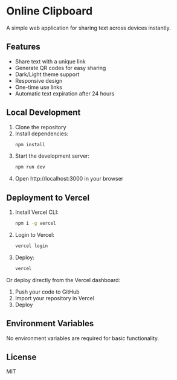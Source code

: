 # Online Clipboard

A simple web application for sharing text across devices instantly.

## Features

- Share text with a unique link
- Generate QR codes for easy sharing
- Dark/Light theme support
- Responsive design
- One-time use links
- Automatic text expiration after 24 hours

## Local Development

1. Clone the repository
2. Install dependencies:
   ```bash
   npm install
   ```
3. Start the development server:
   ```bash
   npm run dev
   ```
4. Open http://localhost:3000 in your browser

## Deployment to Vercel

1. Install Vercel CLI:
   ```bash
   npm i -g vercel
   ```

2. Login to Vercel:
   ```bash
   vercel login
   ```

3. Deploy:
   ```bash
   vercel
   ```

Or deploy directly from the Vercel dashboard:
1. Push your code to GitHub
2. Import your repository in Vercel
3. Deploy

## Environment Variables

No environment variables are required for basic functionality.

## License

MIT 
